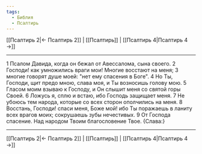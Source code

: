 ```yaml
---
tags:
  - Библия
  - Псалтирь
---
```

[[Псалтирь 2|← Псалтирь 2]] | [[Псалтирь]] | [[Псалтирь 4|Псалтирь 4 →]]

---
1 Псалом Давида, когда он бежал от Авессалома, сына своего.
2 Господи! как умножились враги мои! Многие восстают на меня;
3 многие говорят душе моей: "нет ему спасения в Боге".
4 Но Ты, Господи, щит предо мною, слава моя, и Ты возносишь голову мою.
5 Гласом моим взываю к Господу, и Он слышит меня со святой горы Своей.
6 Ложусь я, сплю и встаю, ибо Господь защищает меня.
7 Не убоюсь тем народа, которые со всех сторон ополчились на меня.
8 Восстань, Господи! спаси меня, Боже мой! ибо Ты поражаешь в ланиту всех врагов моих; сокрушаешь зубы нечестивых.
9 От Господа спасение. Над народом Твоим благословение Твое. {Слава:}

---
[[Псалтирь 2|← Псалтирь 2]] | [[Псалтирь]] | [[Псалтирь 4|Псалтирь 4 →]]